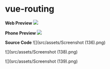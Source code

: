 # vue-routing

**Web Preview**
![](src/assets/pc.ng)

**Phone Preview**
![](src/assets/phone.png)

**Source Code**
![](src/assets/Screenshot (136).png)

![](src/assets/Screenshot (138).png)

![](src/assets/Screenshot (139).png)